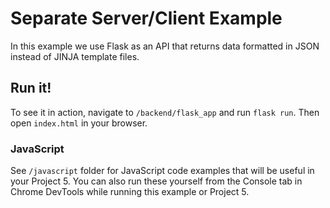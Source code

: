 # Separate Server/Client Example
In this example we use Flask as an API that returns data formatted in JSON instead of JINJA template files.

## Run it!
To see it in action, navigate to `/backend/flask_app` and run `flask run`.
Then open `index.html` in your browser.

### JavaScript
See `/javascript` folder for JavaScript code examples that will be useful in your Project 5.
You can also run these yourself from the Console tab in Chrome DevTools while running this example or Project 5.